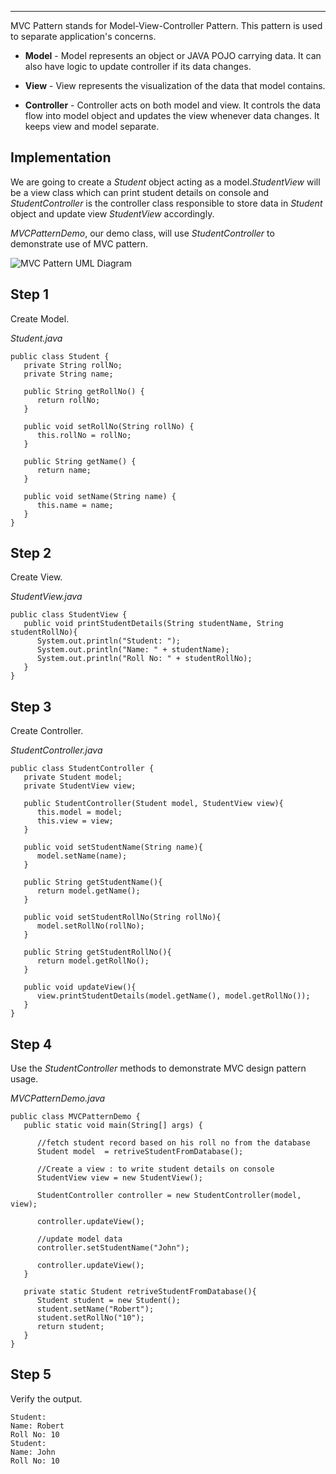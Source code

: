___

  

MVC Pattern stands for Model-View-Controller Pattern. This pattern is used to separate application's concerns.

-   **Model** - Model represents an object or JAVA POJO carrying data. It can also have logic to update controller if its data changes.
    
-   **View** - View represents the visualization of the data that model contains.
    
-   **Controller** - Controller acts on both model and view. It controls the data flow into model object and updates the view whenever data changes. It keeps view and model separate.
    

## Implementation

We are going to create a _Student_ object acting as a model._StudentView_ will be a view class which can print student details on console and _StudentController_ is the controller class responsible to store data in _Student_ object and update view _StudentView_ accordingly.

_MVCPatternDemo_, our demo class, will use _StudentController_ to demonstrate use of MVC pattern.

![MVC Pattern UML Diagram](https://www.tutorialspoint.com/design_pattern/images/mvc_pattern_uml_diagram.jpg)

## Step 1

Create Model.

_Student.java_

```
public class Student {
   private String rollNo;
   private String name;
   
   public String getRollNo() {
      return rollNo;
   }
   
   public void setRollNo(String rollNo) {
      this.rollNo = rollNo;
   }
   
   public String getName() {
      return name;
   }
   
   public void setName(String name) {
      this.name = name;
   }
}
```

## Step 2

Create View.

_StudentView.java_

```
public class StudentView {
   public void printStudentDetails(String studentName, String studentRollNo){
      System.out.println("Student: ");
      System.out.println("Name: " + studentName);
      System.out.println("Roll No: " + studentRollNo);
   }
}
```

## Step 3

Create Controller.

_StudentController.java_

```
public class StudentController {
   private Student model;
   private StudentView view;

   public StudentController(Student model, StudentView view){
      this.model = model;
      this.view = view;
   }

   public void setStudentName(String name){
      model.setName(name);
   }

   public String getStudentName(){
      return model.getName();
   }

   public void setStudentRollNo(String rollNo){
      model.setRollNo(rollNo);
   }

   public String getStudentRollNo(){
      return model.getRollNo();
   }

   public void updateView(){
      view.printStudentDetails(model.getName(), model.getRollNo());
   }
}
```

## Step 4

Use the _StudentController_ methods to demonstrate MVC design pattern usage.

_MVCPatternDemo.java_

```
public class MVCPatternDemo {
   public static void main(String[] args) {

      //fetch student record based on his roll no from the database
      Student model  = retriveStudentFromDatabase();

      //Create a view : to write student details on console
      StudentView view = new StudentView();

      StudentController controller = new StudentController(model, view);

      controller.updateView();

      //update model data
      controller.setStudentName("John");

      controller.updateView();
   }

   private static Student retriveStudentFromDatabase(){
      Student student = new Student();
      student.setName("Robert");
      student.setRollNo("10");
      return student;
   }
}
```

## Step 5

Verify the output.

```
Student: 
Name: Robert
Roll No: 10
Student: 
Name: John
Roll No: 10

```